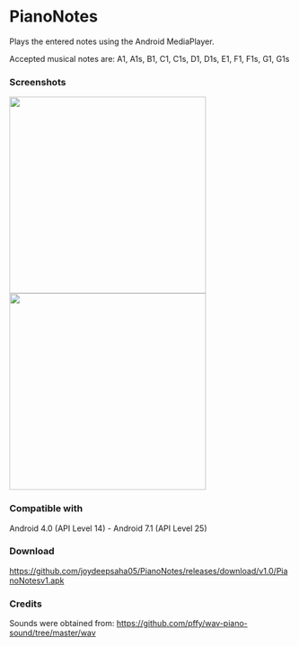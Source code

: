# PianoNotes

Plays the entered notes using the Android MediaPlayer.

Accepted musical notes are: A1, A1s, B1, C1, C1s, D1, D1s, E1, F1, F1s, G1, G1s

### Screenshots

<img src="https://raw.github.com/joydeepsaha05/PianoNotes/master/Screenshot_1488816444.png" width="350">
<img src="https://raw.github.com/joydeepsaha05/PianoNotes/master/Screenshot_1488816453.png" width="350">

### Compatible with
Android 4.0 (API Level 14) - Android 7.1 (API Level 25)

### Download
https://github.com/joydeepsaha05/PianoNotes/releases/download/v1.0/PianoNotesv1.apk

### Credits
Sounds were obtained from: https://github.com/pffy/wav-piano-sound/tree/master/wav
